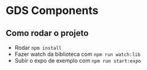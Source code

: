 # GDS Components

## Como rodar o projeto

- Rodar `npm install`
- Fazer watch da biblioteca com `npm run watch:lib`
- Subir o expo de exemplo com `npm run start:expo`
